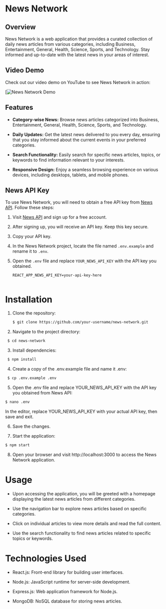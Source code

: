 # News Network

## Overview

News Network is a web application that provides a curated collection of daily news articles from various categories, including Business, Entertainment, General, Health, Science, Sports, and Technology. Stay informed and up-to-date with the latest news in your areas of interest.

## Video Demo

Check out our video demo on YouTube to see News Network in action:

[![News Network Demo]()

## Features

- **Category-wise News:** Browse news articles categorized into Business, Entertainment, General, Health, Science, Sports, and Technology.

- **Daily Updates:** Get the latest news delivered to you every day, ensuring that you stay informed about the current events in your preferred categories.

- **Search Functionality:** Easily search for specific news articles, topics, or keywords to find information relevant to your interests.

- **Responsive Design:** Enjoy a seamless browsing experience on various devices, including desktops, tablets, and mobile phones.

## News API Key

To use News Network, you will need to obtain a free API key from [News API](https://newsapi.org/). Follow these steps:

1. Visit [News API](https://newsapi.org/) and sign up for a free account.

2. After signing up, you will receive an API key. Keep this key secure.

3. Copy your API key.

4. In the News Network project, locate the file named `.env.example` and rename it to `.env`.

5. Open the `.env` file and replace `YOUR_NEWS_API_KEY` with the API key you obtained.

   ```dotenv
   REACT_APP_NEWS_API_KEY=your-api-key-here


# Installation

1. Clone the repository:
   ```bash
   $ git clone https://github.com/your-username/news-network.git
   ```

2. Navigate to the project directory:
  ```bash
   $ cd news-network
  ```

3. Install dependencies:
  ```bash
   $ npm install
  ```

4. Create a copy of the .env.example file and name it .env:
  ```bash
   $ cp .env.example .env
  ```

5. Open the .env file and replace YOUR_NEWS_API_KEY with the API key you obtained from News API:
  ```bash
  $ nano .env
  ```

In the editor, replace YOUR_NEWS_API_KEY with your actual API key, then save and exit.

6. Save the changes.

7. Start the application:
  ```bash
  $ npm start
  ```

8. Open your browser and visit http://localhost:3000 to access the News Network application.


 # Usage
- Upon accessing the application, you will be greeted with a homepage displaying the latest news articles from different categories.

- Use the navigation bar to explore news articles based on specific categories.

- Click on individual articles to view more details and read the full content.

- Use the search functionality to find news articles related to specific topics or keywords.

# Technologies Used
- React.js: Front-end library for building user interfaces.
  
- Node.js: JavaScript runtime for server-side development.
  
- Express.js: Web application framework for Node.js.
  
- MongoDB: NoSQL database for storing news articles.
